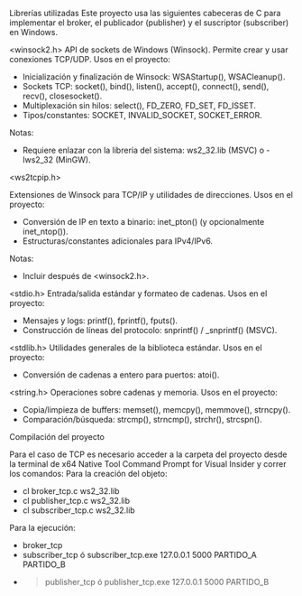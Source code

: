 Librerías utilizadas
Este proyecto usa las siguientes cabeceras de C para implementar el broker, el publicador (publisher) y el suscriptor (subscriber) en Windows.

<winsock2.h>
API de sockets de Windows (Winsock). Permite crear y usar conexiones TCP/UDP.
Usos en el proyecto:
- Inicialización y finalización de Winsock: WSAStartup(), WSACleanup().
- Sockets TCP: socket(), bind(), listen(), accept(), connect(), send(), recv(), closesocket().
- Multiplexación sin hilos: select(), FD_ZERO, FD_SET, FD_ISSET.
- Tipos/constantes: SOCKET, INVALID_SOCKET, SOCKET_ERROR.

Notas:
- Requiere enlazar con la librería del sistema: ws2_32.lib (MSVC) o -lws2_32 (MinGW).

<ws2tcpip.h>

Extensiones de Winsock para TCP/IP y utilidades de direcciones.
Usos en el proyecto:
- Conversión de IP en texto a binario: inet_pton() (y opcionalmente inet_ntop()).
- Estructuras/constantes adicionales para IPv4/IPv6.

Notas:
- Incluir después de <winsock2.h>.

<stdio.h>
Entrada/salida estándar y formateo de cadenas.
Usos en el proyecto:

- Mensajes y logs: printf(), fprintf(), fputs().
- Construcción de líneas del protocolo: snprintf() / _snprintf() (MSVC).

<stdlib.h>
Utilidades generales de la biblioteca estándar.
Usos en el proyecto:

- Conversión de cadenas a entero para puertos: atoi().

<string.h>
Operaciones sobre cadenas y memoria.
Usos en el proyecto:

- Copia/limpieza de buffers: memset(), memcpy(), memmove(), strncpy().
- Comparación/búsqueda: strcmp(), strncmp(), strchr(), strcspn().

Compilación del proyecto

Para el caso de TCP es necesario acceder a la carpeta del proyecto desde la terminal de x64 Native Tool Command Prompt for Visual Insider y correr los comandos:
Para la creación del objeto:
- cl broker_tcp.c ws2_32.lib
- cl publisher_tcp.c ws2_32.lib
- cl subscriber_tcp.c ws2_32.lib

Para la ejecución:
- broker_tcp
- subscriber_tcp ó subscriber_tcp.exe 127.0.0.1 5000 PARTIDO_A PARTIDO_B
- >publisher_tcp ó publisher_tcp.exe 127.0.0.1 5000 PARTIDO_B
